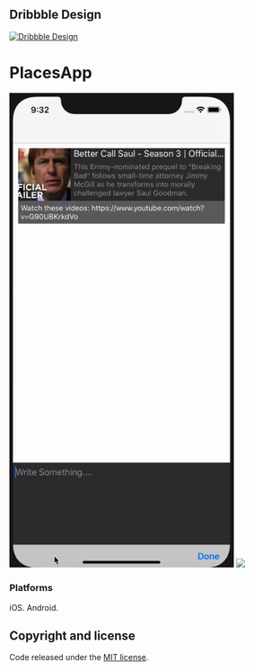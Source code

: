 
## Dribbble Design
[![Dribbble Design](https://cdn.dribbble.com/users/2326080/screenshots/6861763/attachments/1463439/fresh_app_0_2x.png)](https://dribbble.com/shots/6861763-Fresh-e-commerce-App)


# PlacesApp

<img src="images/ios.gif" Width="400" />
<img src="images/android.gif" Width="400" />

### Platforms

iOS.
Android.

## Copyright and license

Code released under the [MIT license](https://opensource.org/licenses/MIT).